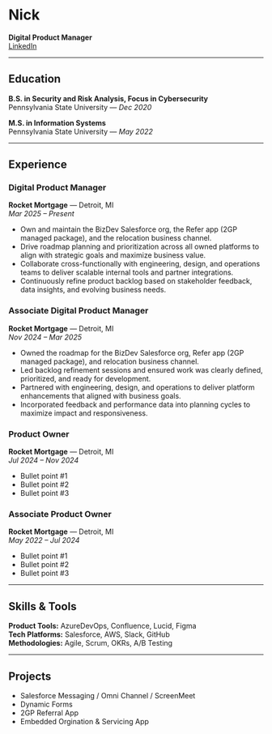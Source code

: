 # Nick
**Digital Product Manager**  
[LinkedIn](https://www.linkedin.com/in/nicholasguglielmetti)

---

## Education

**B.S. in Security and Risk Analysis, Focus in Cybersecurity**  
Pennsylvania State University — *Dec 2020*

**M.S. in Information Systems**  
Pennsylvania State University — *May 2022*

---

## Experience 

### **Digital Product Manager**  
**Rocket Mortgage** — Detroit, MI  
*Mar 2025 – Present*  
- Own and maintain the BizDev Salesforce org, the Refer app (2GP managed package), and the relocation business channel.  
- Drive roadmap planning and prioritization across all owned platforms to align with strategic goals and maximize business value.  
- Collaborate cross-functionally with engineering, design, and operations teams to deliver scalable internal tools and partner integrations.  
- Continuously refine product backlog based on stakeholder feedback, data insights, and evolving business needs.

### **Associate Digital Product Manager**  
**Rocket Mortgage** — Detroit, MI  
*Nov 2024 – Mar 2025*  
- Owned the roadmap for the BizDev Salesforce org, Refer app (2GP managed package), and relocation business channel.  
- Led backlog refinement sessions and ensured work was clearly defined, prioritized, and ready for development.  
- Partnered with engineering, design, and operations to deliver platform enhancements that aligned with business goals.  
- Incorporated feedback and performance data into planning cycles to maximize impact and responsiveness.

### **Product Owner**  
**Rocket Mortgage** — Detroit, MI  
*Jul 2024 – Nov 2024*  
- Bullet point #1  
- Bullet point #2  
- Bullet point #3  

### **Associate Product Owner**  
**Rocket Mortgage** — Detroit, MI  
*May 2022 – Jul 2024*  
- Bullet point #1  
- Bullet point #2  
- Bullet point #3  

---

## Skills & Tools

**Product Tools:** AzureDevOps, Confluence, Lucid, Figma  
**Tech Platforms:** Salesforce, AWS, Slack, GitHub  
**Methodologies:** Agile, Scrum, OKRs, A/B Testing 

---

## Projects

- Salesforce Messaging / Omni Channel / ScreenMeet
- Dynamic Forms
- 2GP Referral App
- Embedded Orgination & Servicing App